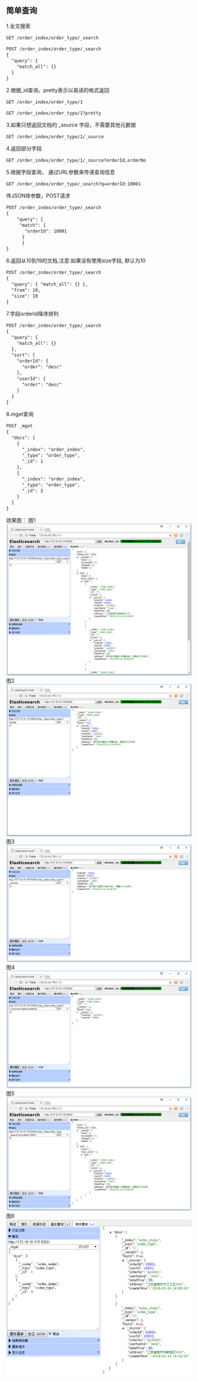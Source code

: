## 简单查询

1.全文搜索
```
GET /order_index/order_type/_search
```
```
POST /order_index/order_type/_search
{
  "query": {
    "match_all": {}
  }
}
```
2.根据_id查询，pretty表示以易读的格式返回
```
GET /order_index/order_type/1
```

```
GET /order_index/order_type/1?pretty
```

3.如果只想返回文档的 _source 字段，不需要其他元数据

```
GET /order_index/order_type/1/_source

```
4.返回部分字段

```
GET /order_index/order_type/1/_source?orderId,orderNo
```

5.根据字段查询， 通过URL参数来传递查询信息
```
GET /order_index/order_type/_search?q=orderId:10001
```
传JSON体参数，POST请求
```
POST /order_index/order_type/_search
{
    "query": {
	 "match": {
	   "orderId": 10001
	  }
      }
}
```

6.返回从10到19的文档,注意:如果没有使用size字段, 默认为10
```
POST /order_index/order_type/_search
{
  "query": { "match_all": {} },
  "from": 10,
  "size": 10
}
```

7.字段orderId降序排列
```
POST /order_index/order_type/_search
{
  "query": {
    "match_all": {}
  },
  "sort": {
    "orderId": {
      "order": "desc"
    },
    "userId": {
      "order": "desc"
    }
  }
}
```

8.mget查询

```
POST _mget
{
  "docs": [
    {
      "_index": "order_index",
      "_type": "order_type",
      "_id": 1
    },
    {
      "_index": "order_index",
      "_type": "order_type",
      "_id": 2
    }
  ]
}
```


效果图：
图1
![](/assets/13.png)
图2
![](/assets/14.png)
图3
![](/assets/15.png)
图4
![](/assets/16.png)
图5
![](/assets/17.png)
图6
![](/assets/50.png)